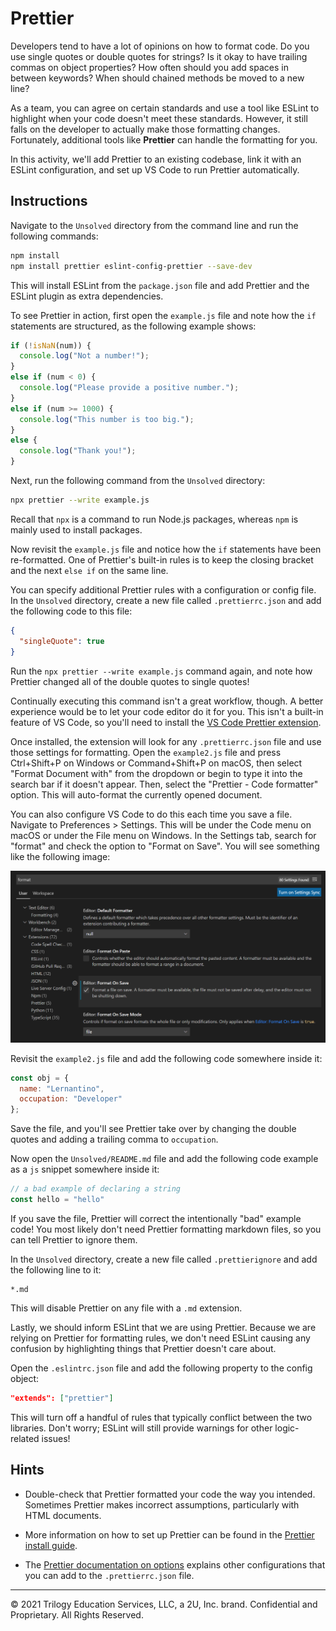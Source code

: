 # Prettier

Developers tend to have a lot of opinions on how to format code. Do you use single quotes or double quotes for strings? Is it okay to have trailing commas on object properties? How often should you add spaces in between keywords? When should chained methods be moved to a new line?

As a team, you can agree on certain standards and use a tool like ESLint to highlight when your code doesn't meet these standards. However, it still falls on the developer to actually make those formatting changes. Fortunately, additional tools like **Prettier** can handle the formatting for you.

In this activity, we'll add Prettier to an existing codebase, link it with an ESLint configuration, and set up VS Code to run Prettier automatically.

## Instructions

Navigate to the `Unsolved` directory from the command line and run the following commands:

```bash
npm install
npm install prettier eslint-config-prettier --save-dev
```

This will install ESLint from the `package.json` file and add Prettier and the ESLint plugin as extra dependencies.

To see Prettier in action, first open the `example.js` file and note how the `if` statements are structured, as the following example shows:

```js
if (!isNaN(num)) {
  console.log("Not a number!");
}
else if (num < 0) {
  console.log("Please provide a positive number.");
}
else if (num >= 1000) {
  console.log("This number is too big.");
}
else {
  console.log("Thank you!");
}
```

Next, run the following command from the `Unsolved` directory:

```bash
npx prettier --write example.js
```

Recall that `npx` is a command to run Node.js packages, whereas `npm` is mainly used to install packages.

Now revisit the `example.js` file and notice how the `if` statements have been re-formatted. One of Prettier's built-in rules is to keep the closing bracket and the next `else if` on the same line.

You can specify additional Prettier rules with a configuration or config file. In the `Unsolved` directory, create a new file called `.prettierrc.json` and add the following code to this file:

```json
{
  "singleQuote": true
}
```

Run the `npx prettier --write example.js` command again, and note how Prettier changed all of the double quotes to single quotes!

Continually executing this command isn't a great workflow, though. A better experience would be to let your code editor do it for you. This isn't a built-in feature of VS Code, so you'll need to install the [VS Code Prettier extension](https://marketplace.visualstudio.com/items?itemName=esbenp.prettier-vscode).

Once installed, the extension will look for any `.prettierrc.json` file and use those settings for formatting. Open the `example2.js` file and press Ctrl+Shift+P on Windows or Command+Shift+P on macOS, then select "Format Document with" from the dropdown or begin to type it into the search bar if it doesn't appear. Then, select the "Prettier - Code formatter" option. This will auto-format the currently opened document.

You can also configure VS Code to do this each time you save a file. Navigate to Preferences > Settings. This will be under the Code menu on macOS or under the File menu on Windows. In the Settings tab, search for "format" and check the option to "Format on Save". You will see something like the following image:

![In the VS Code Settings tab, the Format on Save option is selected.](./Images/01-format-on-save.png)

Revisit the `example2.js` file and add the following code somewhere inside it:

```js
const obj = {
  name: "Lernantino",
  occupation: "Developer"
};
```

Save the file, and you'll see Prettier take over by changing the double quotes and adding a trailing comma to `occupation`.

Now open the `Unsolved/README.md` file and add the following code example as a `js` snippet somewhere inside it:

```js
// a bad example of declaring a string
const hello = "hello"
```

If you save the file, Prettier will correct the intentionally "bad" example code! You most likely don't need Prettier formatting markdown files, so you can tell Prettier to ignore them.

In the `Unsolved` directory, create a new file called `.prettierignore` and add the following line to it:

```text
*.md
```

This will disable Prettier on any file with a `.md` extension.

Lastly, we should inform ESLint that we are using Prettier. Because we are relying on Prettier for formatting rules, we don't need ESLint causing any confusion by highlighting things that Prettier doesn't care about.

Open the `.eslintrc.json` file and add the following property to the config object:

```json
"extends": ["prettier"]
```

This will turn off a handful of rules that typically conflict between the two libraries. Don't worry; ESLint will still provide warnings for other logic-related issues!

## Hints

* Double-check that Prettier formatted your code the way you intended. Sometimes Prettier makes incorrect assumptions, particularly with HTML documents.

* More information on how to set up Prettier can be found in the [Prettier install guide](https://prettier.io/docs/en/install.html).

* The [Prettier documentation on options](https://prettier.io/docs/en/options.html) explains other configurations that you can add to the `.prettierrc.json` file.

---
© 2021 Trilogy Education Services, LLC, a 2U, Inc. brand. Confidential and Proprietary. All Rights Reserved.

